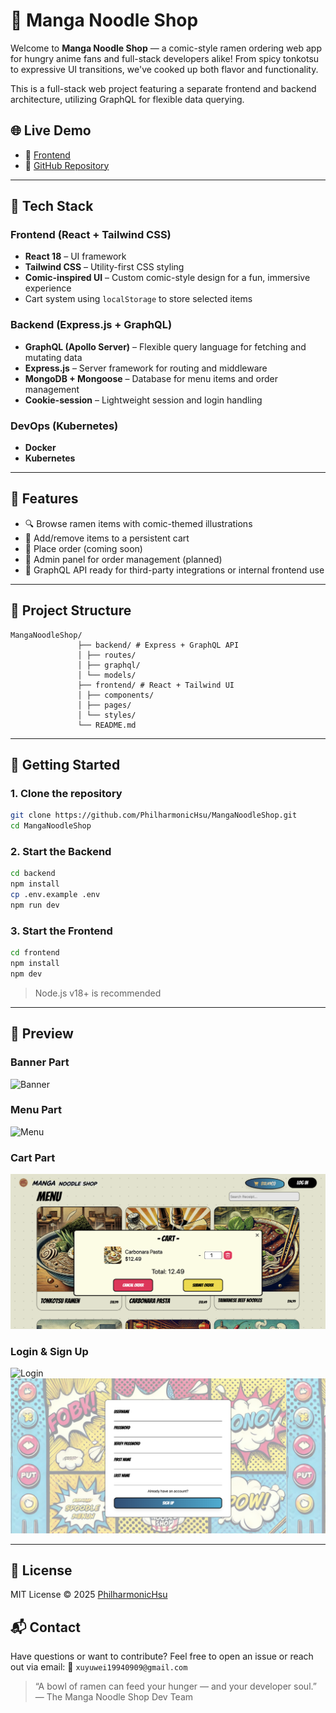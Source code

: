 # 🍜 Manga Noodle Shop

Welcome to **Manga Noodle Shop** — a comic-style ramen ordering web app for hungry anime fans and full-stack developers alike! From spicy tonkotsu to expressive UI transitions, we've cooked up both flavor and functionality.

This is a full-stack web project featuring a separate frontend and backend architecture, utilizing GraphQL for flexible data querying.

## 🌐 Live Demo

- 🔗 [Frontend](https://manga-noodle-shop.vercel.app/)  
- 🔗 [GitHub Repository](https://github.com/PhilharmonicHsu/MangaNoodleShop)  

---

## 🧩 Tech Stack

### Frontend (React + Tailwind CSS)
- **React 18** – UI framework
- **Tailwind CSS** – Utility-first CSS styling
- **Comic-inspired UI** – Custom comic-style design for a fun, immersive experience
- Cart system using `localStorage` to store selected items

### Backend (Express.js + GraphQL)
- **GraphQL (Apollo Server)** – Flexible query language for fetching and mutating data
- **Express.js** – Server framework for routing and middleware
- **MongoDB + Mongoose** – Database for menu items and order management
- **Cookie-session** – Lightweight session and login handling

### DevOps (Kubernetes)
- **Docker**
- **Kubernetes**

---

## 🧠 Features

- 🔍 Browse ramen items with comic-themed illustrations
- 🛒 Add/remove items to a persistent cart
- 📝 Place order (coming soon)
- 🧾 Admin panel for order management (planned)
- 🧬 GraphQL API ready for third-party integrations or internal frontend use

---

## 📁 Project Structure

```
MangaNoodleShop/ 
               ├── backend/ # Express + GraphQL API 
               │ ├── routes/ 
               │ ├── graphql/ 
               │ └── models/ 
               ├── frontend/ # React + Tailwind UI 
               │ ├── components/ 
               │ ├── pages/ 
               │ └── styles/ 
               └── README.md
```

---

## 🚀 Getting Started

### 1. Clone the repository

```bash
git clone https://github.com/PhilharmonicHsu/MangaNoodleShop.git
cd MangaNoodleShop
```
### 2. Start the Backend
```bash
cd backend
npm install
cp .env.example .env
npm run dev
```

### 3. Start the Frontend
```bash
cd frontend
npm install
npm dev
```
> Node.js v18+ is recommended

---

## 📸 Preview
### Banner Part
![Banner](assets/banner.png)

### Menu Part
![Menu](assets/menu.png)

### Cart Part
![Cart](assets/cart.png)

### Login & Sign Up
![Login](assets/login.png)
![SignUp](assets/sign-up.png)

---

## 📄 License
MIT License © 2025 [PhilharmonicHsu](https://github.com/PhilharmonicHsu)

## 📬 Contact
Have questions or want to contribute?
Feel free to open an issue or reach out via email:
📧 `xuyuwei19940909@gmail.com`

> “A bowl of ramen can feed your hunger — and your developer soul.”
> — The Manga Noodle Shop Dev Team